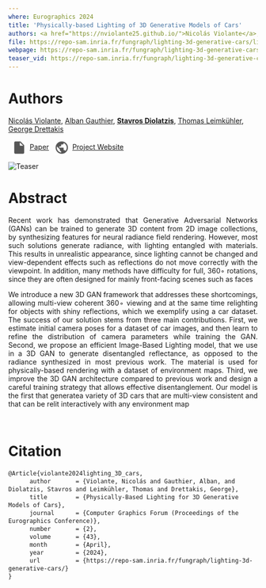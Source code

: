 ```yaml
---
where: Eurographics 2024
title: 'Physically-based Lighting of 3D Generative Models of Cars'
authors: <a href="https://nviolante25.github.io/">Nicolás Violante</a>, <a href="https://albangauthier.github.io/">Alban Gauthier</a>, <b><a href="https://sdiolatz.info">Stavros Diolatzis</a></b>, <a href="https://people.mpi-inf.mpg.de/~tleimkue/">Thomas Leimkühler</a>, <a href="http://www-sop.inria.fr/members/George.Drettakis/">George Drettakis</a>
file: https://repo-sam.inria.fr/fungraph/lighting-3d-generative-cars/lighting_3D_generative_cars.pdf
webpage: https://repo-sam.inria.fr/fungraph/lighting-3d-generative-cars
teaser_vid: https://repo-sam.inria.fr/fungraph/lighting-3d-generative-cars/content/videos/session.mp4
---
```


# Authors

<a href="https://nviolante25.github.io/">Nicolás Violante</a>, <a href="https://albangauthier.github.io/">Alban Gauthier</a>, <b><a href="https://sdiolatz.info">Stavros Diolatzis</a></b>, <a href="https://people.mpi-inf.mpg.de/~tleimkue/">Thomas Leimkühler</a>, <a href="http://www-sop.inria.fr/members/George.Drettakis/">George Drettakis</a>
<p float="left"> 
	<a href="https://repo-sam.inria.fr/fungraph/lighting-3d-generative-cars/lighting_3D_generative_cars.pdf"><img src="../assets/file.png" width="30" style="vertical-align:middle;margin:0px 5pt 0px"/><span>Paper</span></a>
	<a href="https://repo-sam.inria.fr/fungraph/lighting-3d-generative-cars"><img src="../assets/supp.png" width="30" style="vertical-align:middle;margin:0px 5pt 0px"/><span>Project Website</span></a>
</p>

![Teaser](https://repo-sam.inria.fr/fungraph/lighting-3d-generative-cars/content/images/teaser.png)

# Abstract

<div style="text-align: justify">Recent work has demonstrated that Generative Adversarial Networks (GANs) can be trained to generate 3D content from 2D image collections, by synthesizing features for neural radiance field rendering. However, most such solutions generate radiance, with lighting entangled with materials. This results in unrealistic appearance, since lighting cannot be changed and view-dependent effects such as reflections do not move correctly with the viewpoint. In addition, many methods have difficulty for full, 360◦ rotations, since they are often designed for mainly front-facing scenes such as faces

We introduce a new 3D GAN framework that addresses these shortcomings, allowing multi-view coherent 360◦ viewing and at the same time relighting for objects with shiny reflections, which we exemplify using a car dataset. The success of our solution stems from three main contributions. First, we estimate initial camera poses for a dataset of car images, and then learn to refine the distribution of camera parameters while training the GAN. Second, we propose an efficient Image-Based Lighting model, that we use in a 3D GAN to generate disentangled reflectance, as opposed to the radiance synthesized in most previous work. The material is used for physically-based rendering with a dataset of environment maps. Third, we improve the 3D GAN architecture compared to previous work and design a careful training strategy that allows effective disentanglement. Our model is the first that generatea variety of 3D cars that are multi-view consistent and that can be relit interactively with any environment map</div><br />

# Citation

```
@Article{violante2024lighting_3D_cars,
      author       = {Violante, Nicolás and Gauthier, Alban, and Diolatzis, Stavros and Leimkühler, Thomas and Drettakis, George},
      title        = {Physically-Based Lighting for 3D Generative Models of Cars},
      journal      = {Computer Graphics Forum (Proceedings of the Eurographics Conference)},
      number       = {2},
      volume       = {43},
      month        = {April},
      year         = {2024},
      url          = {https://repo-sam.inria.fr/fungraph/lighting-3d-generative-cars/}
}
```
